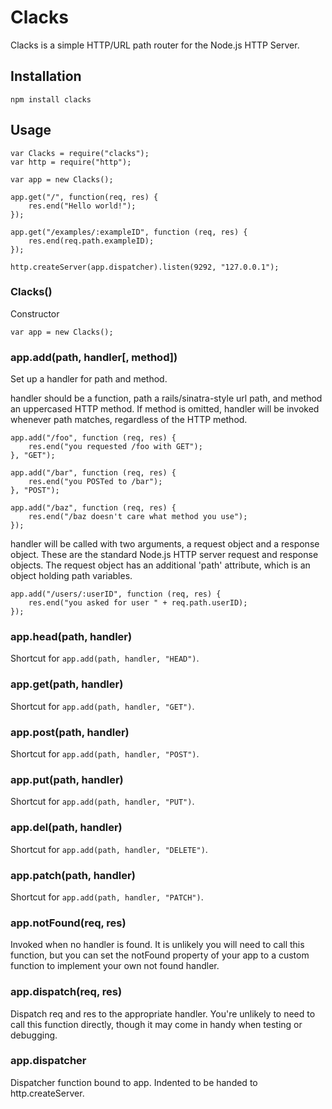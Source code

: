 # Clacks

Clacks is a simple HTTP/URL path router for the Node.js HTTP Server.

## Installation

    npm install clacks

## Usage

    var Clacks = require("clacks");
    var http = require("http");
    
    var app = new Clacks();
    
    app.get("/", function(req, res) {
        res.end("Hello world!");
    });
    
    app.get("/examples/:exampleID", function (req, res) {
        res.end(req.path.exampleID);
    });
    
    http.createServer(app.dispatcher).listen(9292, "127.0.0.1");

### Clacks()

Constructor

    var app = new Clacks();

### app.add(path, handler[, method])

Set up a handler for path and method.

handler should be a function, path a rails/sinatra-style url path, and method an
uppercased HTTP method. If method is omitted, handler will be invoked whenever
path matches, regardless of the HTTP method.

    app.add("/foo", function (req, res) {
        res.end("you requested /foo with GET");
    }, "GET");

    app.add("/bar", function (req, res) {
        res.end("you POSTed to /bar");
    }, "POST");

    app.add("/baz", function (req, res) {
        res.end("/baz doesn't care what method you use");
    });

handler will be called with two arguments, a request object and a response
object. These are the standard Node.js HTTP server request and response objects.
The request object has an additional 'path' attribute, which is an object
holding path variables.

    app.add("/users/:userID", function (req, res) {
        res.end("you asked for user " + req.path.userID);
    });

### app.head(path, handler)

Shortcut for `app.add(path, handler, "HEAD")`.

### app.get(path, handler)

Shortcut for `app.add(path, handler, "GET")`.

### app.post(path, handler)

Shortcut for `app.add(path, handler, "POST")`.

### app.put(path, handler)

Shortcut for `app.add(path, handler, "PUT")`.

### app.del(path, handler)

Shortcut for `app.add(path, handler, "DELETE")`.

### app.patch(path, handler)

Shortcut for `app.add(path, handler, "PATCH")`.

### app.notFound(req, res)

Invoked when no handler is found. It is unlikely you will need to call this
function, but you can set the notFound property of your app to a custom function
to implement your own not found handler.

### app.dispatch(req, res)

Dispatch req and res to the appropriate handler. You're unlikely to need to call
this function directly, though it may come in handy when testing or debugging.

### app.dispatcher

Dispatcher function bound to app. Indented to be handed to http.createServer.
